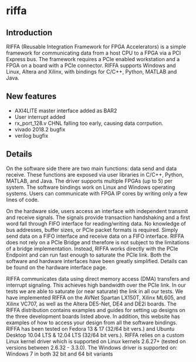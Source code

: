 # riffa
## Introduction
RIFFA (Reusable Integration Framework for FPGA Accelerators) is a simple framework for communicating data from a host CPU to a FPGA via a PCI Express bus. The framework requires a PCIe enabled workstation and a FPGA on a board with a PCIe connector. RIFFA supports Windows and Linux, Altera and Xilinx, with bindings for C/C++, Python, MATLAB and Java.

## New features
* AXI4LITE master interface added as BAR2
* User interrupt added
* rx_port_128.v CHNL falling too early, causing data corrpution. 
* vivado 2018.2 bugfix
* verilog bugfix

## Details
On the software side there are two main functions: data send and data receive. These functions are exposed via user libraries in C/C++, Python, MATLAB, and Java. The driver supports multiple FPGAs (up to 5) per system. The software bindings work on Linux and Windows operating systems. Users can communicate with FPGA IP cores by writing only a few lines of code.

On the hardware side, users access an interface with independent transmit and receive signals. The signals provide transaction handshaking and a first word fall through FIFO interface for reading/writing data. No knowledge of bus addresses, buffer sizes, or PCIe packet formats is required. Simply send data on a FIFO interface and receive data on a FIFO interface. RIFFA does not rely on a PCIe Bridge and therefore is not subject to the limitations of a bridge implementation. Instead, RIFFA works directly with the PCIe Endpoint and can run fast enough to saturate the PCIe link.  Both the software and hardware interfaces have been greatly simplified. Details can be found on the hardware interface page.

RIFFA communicates data using direct memory access (DMA) transfers and interrupt signaling. This achieves high bandwidth over the PCIe link. In our tests we are able to saturate (or near saturate) the link in all our tests. We have implemented RIFFA on the AVNet Spartan LX150T, Xilinx ML605, and Xilinx VC707, as well as the Altera DE5-Net, DE4 and DE2i boards. The RIFFA distribution contains examples and guides for setting up designs on the three development boards listed above. In addition, this website has examples of how to access your design from all the software bindings. RIFFA has been tested on Fedora 13 & 17 (32/64 bit vers.) and Ubuntu Desktop 10.04 LTS & 12.04 LTS (32/64 bit vers.). RIFFA relies on a custom Linux kernel driver which is supported on Linux kernels 2.6.27+ (tested on versions between 2.6.32 - 3.3.0). The Windows driver is supported on: Windows 7 in both 32 bit and 64 bit variants
